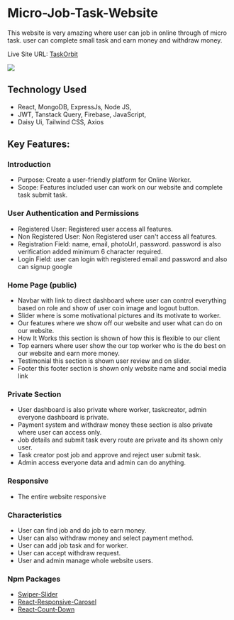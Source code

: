# Micro-Job-Task-Website

This website is very amazing where user can job in online through of micro task. user can complete small task and earn money and withdraw money.

Live Site URL: [TaskOrbit](https://taskorbit-19.web.app/)

<a href="https://taskorbit-19.web.app/">
  <img src="https://github.com/programming-hero-web-course1/b9a12-client-side-joysaha023/blob/main/demo.png" />
</a>



## Technology Used

 - React, MongoDB, ExpressJs, Node JS,
 - JWT, Tanstack Query, Firebase, JavaScript,
 - Daisy Ui, Tailwind CSS, Axios 


## Key Features:
### Introduction
- Purpose: Create a user-friendly platform for Online Worker.
- Scope: Features included user can work on our website and complete task submit task.

### User Authentication and Permissions
- Registered User: Registered user access all features.
- Non Registered User: Non Registered user can't access all features.
- Registration Field: name, email, photoUrl, password. password is also verification added minimum 6 character required.
- Login Field: user can login with registered email and password and also can signup google 

### Home Page (public)
- Navbar with link to direct dashboard where user can control everything based on role and show of user coin image and logout button.
- Slider where is some motivational pictures and its motivate to worker.
- Our features where we show off our website and user what can do on our website.
- How It Works this section is shown of how this is flexible to our client
- Top earners where user show the our top worker who is the do best on our website and earn more money.
- Testimonial this section is shown user review and on slider.
- Footer this footer section is shown only website name and social media link 


### Private Section
- User dashboard is also private where worker, taskcreator, admin everyone dashboard is private.
- Payment system and withdraw money these section is also private where user can access only.
- Job details and submit task every route are private and its shown only user.
- Task creator post job and approve and reject user submit task.
- Admin access everyone data and admin can do anything.

### Responsive
- The entire website responsive

### Characteristics
- User can find job and do job to earn money.
- User can also withdraw money and select payment method.
- User can add job task and for worker.
- User can accept withdraw request.
- User and admin manage whole website users.


### Npm Packages
- [Swiper-Slider](https://swiperjs.com)
- [React-Responsive-Carosel](https://www.npmjs.com/package/react-responsive-carousel)
- [React-Count-Down](https://www.npmjs.com/package/react-countdown)



